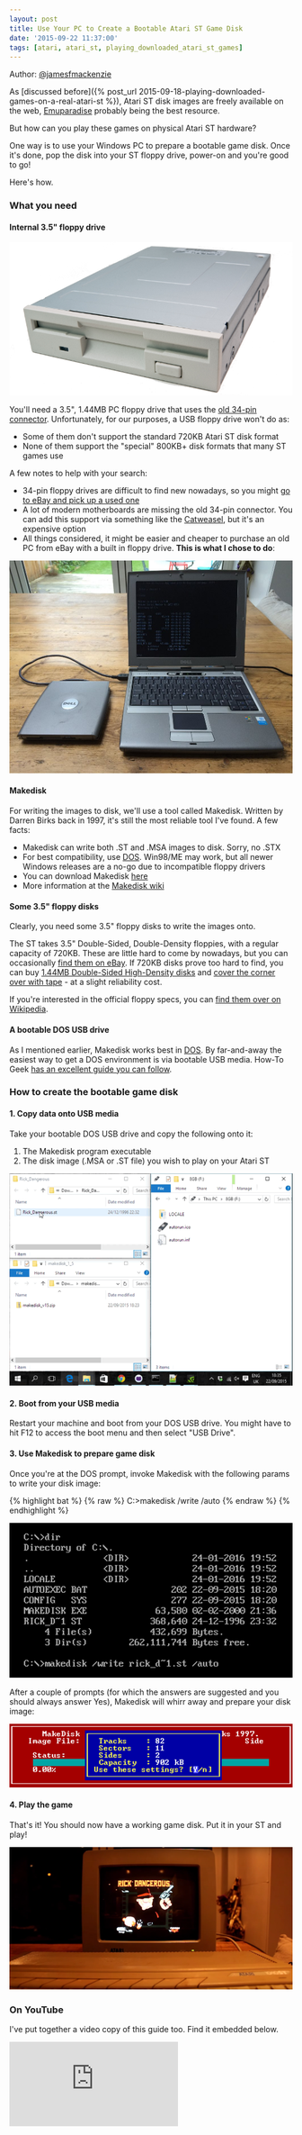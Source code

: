 ```yaml
---
layout: post
title: Use Your PC to Create a Bootable Atari ST Game Disk
date: '2015-09-22 11:37:00'
tags: [atari, atari_st, playing_downloaded_atari_st_games]
---
```


Author: <a href="http://www.twitter.com/jamesfmackenzie" target="_blank">@jamesfmackenzie</a>

As [discussed before]({% post_url 2015-09-18-playing-downloaded-games-on-a-real-atari-st %}), Atari ST disk images are freely available on the web, <a href="http://www.emuparadise.me/Atari_ST_ROMs/63" target="_blank">Emuparadise</a> probably being the best resource.

But how can you play these games on physical Atari ST hardware?

One way is to use your Windows PC to prepare a bootable game disk. Once it's done, pop the disk into your ST floppy drive, power-on and you're good to go!

Here's how.

### What you need

#### Internal 3.5" floppy drive

![](/img/posts/floppy2.png)

You'll need a 3.5", 1.44MB PC floppy drive that uses the <a href="http://www.computerhope.com/jargon/f/flopcabl.htm" target="_blank">old 34-pin connector</a>. Unfortunately, for our purposes, a USB floppy drive won't do as:

* Some of them don't support the standard 720KB Atari ST disk format
* None of them support the "special" 800KB+ disk formats that many ST games use

A few notes to help with your search:

* 34-pin floppy drives are difficult to find new nowadays, so you might <a href="http://www.ebay.co.uk/bhp/internal-floppy-drive" target="_blank">go to eBay and pick up a used one</a>
* A lot of modern motherboards are missing the old 34-pin connector. You can add this support via something like the <a href="https://en.wikipedia.org/wiki/Individual_Computers_Catweasel" target="_blank">Catweasel</a>, but it's an expensive option
* All things considered, it might be easier and cheaper to purchase an old PC from eBay with a built in floppy drive. **This is what I chose to do**:

![](/img/posts/dell_laptop.jpg)

#### Makedisk

For writing the images to disk, we'll use a tool called Makedisk. Written by Darren Birks back in 1997, it's still the most reliable tool I've found. A few facts:

* Makedisk can write both .ST and .MSA images to disk. Sorry, no .STX
* For best compatibility, use <a href="https://en.wikipedia.org/wiki/DOS" target="_blank">DOS</a>. Win98/ME may work, but all newer Windows releases are a no-go due to incompatible floppy drivers
* You can download Makedisk <a href="http://emulatari.free.fr/zip/makedisk_v15.zip" target="_blank">here</a>
* More information at the <a href="http://www.atari-wiki.com/?title=Make_disk_Tutorial" target="_blank">Makedisk wiki</a>

#### Some 3.5" floppy disks

Clearly, you need some 3.5" floppy disks to write the images onto.

The ST takes 3.5" Double-Sided, Double-Density floppies, with a regular capacity of 720KB. These are little hard to come by nowadays, but you can occasionally <a href="http://www.ebay.co.uk/sch/i.html?_odkw=1.44MB&_osacat=80136&_from=R40&_trksid=p2045573.m570.l1313.TR0.TRC0.H0.X720kb.TRS0&_nkw=720kb&_sacat=80136" target="_blank">find them on eBay</a>. If 720KB disks prove too hard to find, you can buy <a href="http://www.ebay.co.uk/sch/i.html?_odkw=720kb&_osacat=80136&_from=R40&_trksid=p2045573.m570.l1313.TR0.TRC0.H0.X1.44MB.TRS0&_nkw=1.44MB&_sacat=80136" target="_blank">1.44MB Double-Sided High-Density disks</a> and <a href="http://borislegradic.blogspot.co.uk/2009/03/obsolete-hardware.html" target="_blank">cover the corner over with tape</a> - at a slight reliability cost. 

If you're interested in the official floppy specs, you can <a href="https://en.wikipedia.org/wiki/List_of_floppy_disk_formats#Known_disk_logical_formats" target="_blank">find them over on Wikipedia</a>.

#### A bootable DOS USB drive

As I mentioned earlier, Makedisk works best in <a href="https://en.wikipedia.org/wiki/DOS" target="_blank">DOS</a>. By far-and-away the easiest way to get a DOS environment is via bootable USB media. How-To Geek <a href="http://www.howtogeek.com/136987/how-to-create-a-bootable-dos-usb-drive/" target="_blank">has an excellent guide you can follow</a>.

### How to create the bootable game disk

#### 1. Copy data onto USB media

Take your bootable DOS USB drive and copy the following onto it:

1. The Makedisk program executable
2. The disk image (.MSA or .ST file) you wish to play on your Atari ST

![](/img/posts/copy_files.gif)

#### 2. Boot from your USB media

Restart your machine and boot from your DOS USB drive. You might have to hit F12 to access the boot menu and then select "USB Drive".

#### 3. Use Makedisk to prepare game disk

Once you're at the DOS prompt, invoke Makedisk with the following params to write your disk image:

{% highlight bat %}
{% raw %}
C:\>makedisk /write <disk image name> /auto
{% endraw %}
{% endhighlight %}

![](/img/posts/makedisk_command_line.png)

After a couple of prompts (for which the answers are suggested and you should always answer Yes), Makedisk will whirr away and prepare your disk image:

![](/img/posts/makedisk.gif)

#### 4. Play the game

That's it! You should now have a working game disk. Put it in your ST and play!

![](/img/posts/rick_dangerous.png)

### On YouTube

I've put together a video copy of this guide too. Find it embedded below.

<div class="youtube-container">
<iframe src="https://www.youtube.com/embed/Tu52dALu6lQ" 
frameborder="0" allowfullscreen class="youtube-video"></iframe>
</div> 
